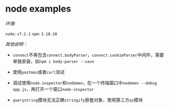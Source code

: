 # node examples

_环境:_

`node`: `v7.2.1`
`npm`: `3.10.10`

_其他说明：_

* `connect`不再包含`connect.bodyParser`，`connect.cookieParser`中间件，需要单独安装，如`npm i body-parser --save`

* 使用`postman`或者`curl`测试

* 调试使用`node-inspector`和`nodemon`，在一个终端窗口中`nodemon --debug app.js`，再打开一个窗口`node-inspector`

* `querystring`模块无法正确`stringify`嵌套对象，使用第三方`qs`模块
